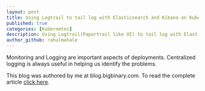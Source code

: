 ```yaml
---
layout: post
title: Using Logtrail to tail log with Elasticsearch and Kibana on Kubernetes
published: true
categories: [Kubernetes]
description: Using Logtrail(Papertrail like UI) to tail log with Elasticsearch and Kibana on Kubernetes
author_github: rahulmahale
---
```


Monitoring and Logging are important aspects of
deployments.
Centralized logging is always useful in helping us
identify the problems.

This blog was authored by me at blog.bigbinary.com. To read the complete article [click here](https://blog.bigbinary.com/2018/06/01/tail-log-using-logtrail-with-elk-on-kubernetes.html).